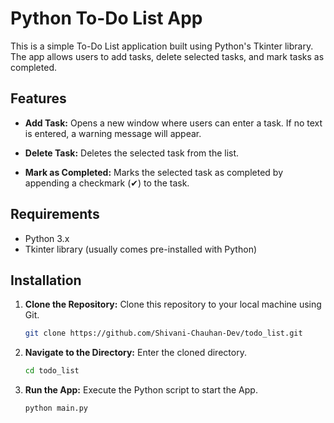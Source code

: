 # Python To-Do List App

This is a simple To-Do List application built using Python's Tkinter library. The app allows users to add tasks, delete selected tasks, and mark tasks as completed.

## Features

- **Add Task:** Opens a new window where users can enter a task. If no text is entered, a warning message will appear.

- **Delete Task:** Deletes the selected task from the list.

- **Mark as Completed:** Marks the selected task as completed by appending a checkmark (✔) to the task.

## Requirements

- Python 3.x
- Tkinter library (usually comes pre-installed with Python)

## Installation

1. **Clone the Repository:** Clone this repository to your local machine using Git.
    ```bash
    git clone https://github.com/Shivani-Chauhan-Dev/todo_list.git
    ```

2. **Navigate to the Directory:** Enter the cloned directory.

    ```bash
    cd todo_list
   ```
3. **Run the App:** Execute the Python script to start the App.

    ```bash
    python main.py
    ```

